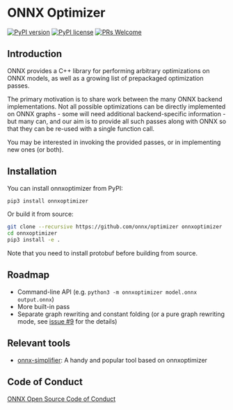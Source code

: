 # ONNX Optimizer

[![PyPI version](https://img.shields.io/pypi/v/onnxoptimizer.svg)](https://pypi.python.org/pypi/onnxoptimizer/)
[![PyPI license](https://img.shields.io/pypi/l/onnxoptimizer.svg)](https://pypi.python.org/pypi/onnxoptimizer/)
[![PRs Welcome](https://img.shields.io/badge/PRs-welcome-brightgreen.svg)](https://github.com/onnx/optimizer/pulls)

## Introduction

ONNX provides a C++ library for performing arbitrary optimizations on ONNX models, as well as a growing list of prepackaged optimization passes.

The primary motivation is to share work between the many ONNX backend implementations. Not all possible optimizations can be directly implemented on ONNX graphs - some will need additional backend-specific information - but many can, and our aim is to provide all such passes along with ONNX so that they can be re-used with a single function call.

You may be interested in invoking the provided passes, or in implementing new ones (or both).

## Installation

You can install onnxoptimizer from PyPI:

```bash
pip3 install onnxoptimizer
```

Or build it from source:

```bash
git clone --recursive https://github.com/onnx/optimizer onnxoptimizer
cd onnxoptimizer
pip3 install -e .
```

Note that you need to install protobuf before building from source.

## Roadmap

* Command-line API (e.g. `python3 -m onnxoptimizer model.onnx output.onnx`)
* More built-in pass
* Separate graph rewriting and constant folding (or a pure graph rewriting mode, see [issue #9](https://github.com/onnx/optimizer/issues/9) for the details)

## Relevant tools

* [onnx-simplifier](https://github.com/daquexian/onnx-simplifier): A handy and popular tool based on onnxoptimizer

## Code of Conduct

[ONNX Open Source Code of Conduct](https://onnx.ai/codeofconduct.html)
